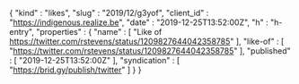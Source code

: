 {
  "kind" : "likes",
  "slug" : "2019/12/g3yof",
  "client_id" : "https://indigenous.realize.be",
  "date" : "2019-12-25T13:52:00Z",
  "h" : "h-entry",
  "properties" : {
    "name" : [ "Like of https://twitter.com/rstevens/status/1209827644042358785" ],
    "like-of" : [ "https://twitter.com/rstevens/status/1209827644042358785" ],
    "published" : [ "2019-12-25T13:52:00Z" ],
    "syndication" : [ "https://brid.gy/publish/twitter" ]
  }
}
